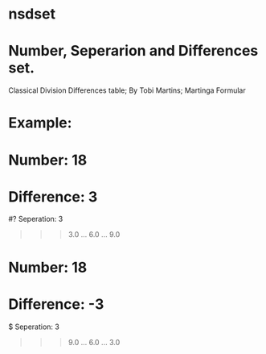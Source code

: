# nsdset
# Number, Seperarion and Differences set.
 Classical Division Differences table;
 By Tobi Martins; Martinga Formular
#
# Example:
#
# Number: 18
# Difference: 3
#? Seperation: 3

>>> 3.0
... 6.0
... 9.0

# Number: 18
# Difference: -3
$ Seperation: 3

>>> 9.0
... 6.0
... 3.0


